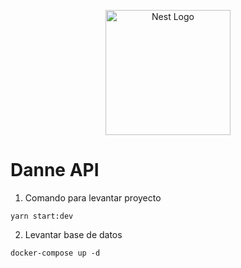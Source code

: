 <p align="center">
  <a href="http://nestjs.com/" target="blank"><img src="https://nestjs.com/img/logo-small.svg" width="200" alt="Nest Logo" /></a>
</p>

# Danne API

1. Comando para levantar proyecto
```
yarn start:dev 
```
2. Levantar base de datos
```
docker-compose up -d
```